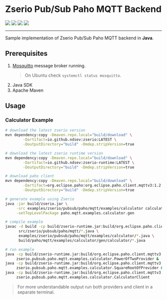 # Zserio Pub/Sub Paho MQTT Backend

[![](https://github.com/ndsev/zserio-pubsub-paho-mqtt-java/actions/workflows/build_linux.yml/badge.svg)](https://github.com/ndsev/zserio-pubsub-paho-mqtt-java/actions/workflows/build_linux.yml)
[![](https://img.shields.io/github/watchers/ndsev/zserio-pubsub-paho-mqtt-java.svg)](https://GitHub.com/ndsev/zserio-pubsub-paho-mqtt-java/watchers)
[![](https://img.shields.io/github/forks/ndsev/zserio-pubsub-paho-mqtt-java.svg)](https://GitHub.com/ndsev/zserio-pubsub-paho-mqtt-java/network/members)
[![](https://img.shields.io/github/stars/ndsev/zserio-pubsub-paho-mqtt-java.svg?color=yellow)](https://GitHub.com/ndsev/zserio-pubsub-paho-mqtt-java/stargazers)

--------

Sample implementation of Zserio Pub/Sub Paho MQTT backend in **Java**.

## Prerequisites

1. [Mosquitto](https://mosquitto.org) message broker running.
   > On Ubuntu check `systemctl status mosquitto`.
2. Java SDK
3. Apache Maven

## Usage

### Calculator Example

```bash
# download the latest zserio version
mvn dependency:copy -Dmaven.repo.local="build/download" \
        -Dartifact=io.github.ndsev:zserio:LATEST \
        -DoutputDirectory="build" -Dmdep.stripVersion=true

# download the latest zserio runtime version
mvn dependency:copy -Dmaven.repo.local="build/download" \
        -Dartifact=io.github.ndsev:zserio-runtime:LATEST \
        -DoutputDirectory="build" -Dmdep.stripVersion=true

# download paho client
mvn dependency:copy -Dmaven.repo.local="build/download" \
        -Dartifact=org.eclipse.paho:org.eclipse.paho.client.mqttv3:1.2.2 \
        -DoutputDirectory="build" -Dmdep.stripVersion=true

# generate example using Zserio
java -jar build/zserio.jar \
     -src examples/zserio/pubsub/paho/mqtt/examples/calculator calculator.zs -java build \
     -setTopLevelPackage paho.mqtt.examples.calculator.gen

# compile example
javac -d build -cp build/zserio-runtime.jar:build/org.eclipse.paho.client.mqttv3.jar \
      src/zserio/pubsub/paho/mqtt/*.java \
      examples/zserio/pubsub/paho/mqtt/examples/calculator/*.java \
      build/paho/mqtt/examples/calculator/gen/calculator/*.java

# run example
java -cp build/zserio-runtime.jar:build/org.eclipse.paho.client.mqttv3.jar:build \
     zserio.pubsub.paho.mqtt.examples.calculator.PowerOfTwoProvider &
java -cp build/zserio-runtime.jar:build/org.eclipse.paho.client.mqttv3.jar:build \
     zserio.pubsub.paho.mqtt.examples.calculator.SquareRootOfProvider &
java -cp build/zserio-runtime.jar:build/org.eclipse.paho.client.mqttv3.jar:build \
     zserio.pubsub.paho.mqtt.examples.calculator.CalculatorClient
```

> For more understandable output run both providers and client in a separate terminal.
